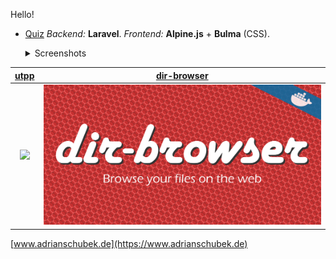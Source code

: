
Hello!
- [Quiz](https://quiz.adriansoftware.de/) *Backend:* **Laravel**. *Frontend:* **Alpine.js** + **Bulma** (CSS).
  <details>
    <summary>Screenshots</summary>
  
    ![image](https://user-images.githubusercontent.com/19362349/201469744-77ede9af-245b-4a03-bfb4-b5c5e82ff8f1.png)
  
  </details>

[utpp](https://github.com/adrianschubek/utpp)|[dir-browser](https://github.com/adrianschubek/dir-browser)
:---:|:---:
[![](https://github.com/adrianschubek/utpp/blob/main/utpp.png)](https://github.com/adrianschubek/utpp)     |   [![](https://github.com/adrianschubek/dir-browser/blob/main/dir-browser.png)](https://github.com/adrianschubek/dir-browser)


[www.adrianschubek.de](https://www.adrianschubek.de)
